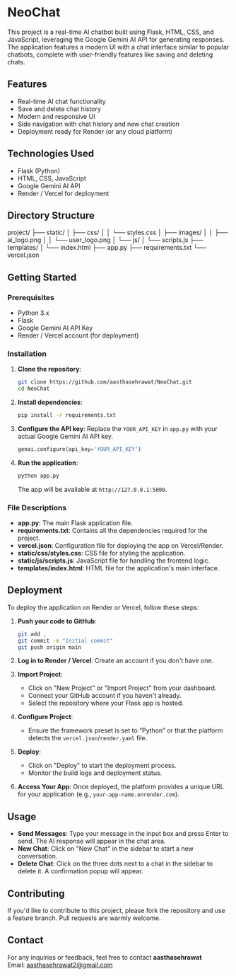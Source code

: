 # NeoChat

This project is a real-time AI chatbot built using Flask, HTML, CSS, and JavaScript, leveraging the Google Gemini AI API for generating responses. The application features a modern UI with a chat interface similar to popular chatbots, complete with user-friendly features like saving and deleting chats.

## Features

- Real-time AI chat functionality
- Save and delete chat history
- Modern and responsive UI
- Side navigation with chat history and new chat creation
- Deployment ready for Render (or any cloud platform)

## Technologies Used

- Flask (Python)
- HTML, CSS, JavaScript
- Google Gemini AI API
- Render / Vercel for deployment

## Directory Structure

project/
├── static/
│ ├── css/
│ │ └── styles.css
│ ├── images/
│ │ ├── ai_logo.png
│ │ └── user_logo.png
│ └── js/
│ └── scripts.js
├── templates/
│ └── index.html
├── app.py
├── requirements.txt
└── vercel.json


## Getting Started

### Prerequisites

- Python 3.x
- Flask
- Google Gemini AI API Key
- Render / Vercel account (for deployment)

### Installation

1. **Clone the repository**:
    ```bash
    git clone https://github.com/aasthasehrawat/NeoChat.git
    cd NeoChat
    ```

2. **Install dependencies**:
    ```bash
    pip install -r requirements.txt
    ```

3. **Configure the API key**:
    Replace the `YOUR_API_KEY` in `app.py` with your actual Google Gemini AI API key.
    ```python
    genai.configure(api_key='YOUR_API_KEY')
    ```

4. **Run the application**:
    ```bash
    python app.py
    ```
    The app will be available at `http://127.0.0.1:5000`.

### File Descriptions

- **app.py**: The main Flask application file.
- **requirements.txt**: Contains all the dependencies required for the project.
- **vercel.json**: Configuration file for deploying the app on Vercel/Render.
- **static/css/styles.css**: CSS file for styling the application.
- **static/js/scripts.js**: JavaScript file for handling the frontend logic.
- **templates/index.html**: HTML file for the application's main interface.

## Deployment

To deploy the application on Render or Vercel, follow these steps:

1. **Push your code to GitHub**:
    ```bash
    git add .
    git commit -m "Initial commit"
    git push origin main
    ```

2. **Log in to Render / Vercel**: Create an account if you don't have one.

3. **Import Project**:
   - Click on "New Project" or "Import Project" from your dashboard.
   - Connect your GitHub account if you haven't already.
   - Select the repository where your Flask app is hosted.

4. **Configure Project**:
   - Ensure the framework preset is set to “Python” or that the platform detects the `vercel.json`/`render.yaml` file.

5. **Deploy**:
   - Click on "Deploy" to start the deployment process.
   - Monitor the build logs and deployment status.

6. **Access Your App**: Once deployed, the platform provides a unique URL for your application (e.g., `your-app-name.onrender.com`).

## Usage

- **Send Messages**: Type your message in the input box and press Enter to send. The AI response will appear in the chat area.
- **New Chat**: Click on "New Chat" in the sidebar to start a new conversation.
- **Delete Chat**: Click on the three dots next to a chat in the sidebar to delete it. A confirmation popup will appear.

## Contributing

If you'd like to contribute to this project, please fork the repository and use a feature branch. Pull requests are warmly welcome.

## Contact

For any inquiries or feedback, feel free to contact **aasthasehrawat**  
Email: aasthasehrawat2@gmail.com
